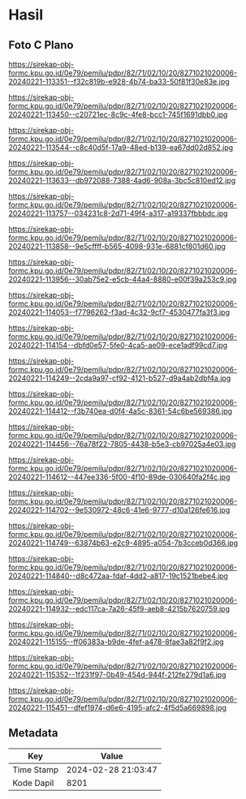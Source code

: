 # Hasil

## Foto C Plano

https://sirekap-obj-formc.kpu.go.id/0e79/pemilu/pdpr/82/71/02/10/20/8271021020006-20240221-113351--f32c819b-e928-4b74-ba33-50f81f30e83e.jpg

https://sirekap-obj-formc.kpu.go.id/0e79/pemilu/pdpr/82/71/02/10/20/8271021020006-20240221-113450--c20721ec-8c9c-4fe8-bcc1-745f1691dbb0.jpg

https://sirekap-obj-formc.kpu.go.id/0e79/pemilu/pdpr/82/71/02/10/20/8271021020006-20240221-113544--c8c40d5f-17a9-48ed-b139-ea67dd02d852.jpg

https://sirekap-obj-formc.kpu.go.id/0e79/pemilu/pdpr/82/71/02/10/20/8271021020006-20240221-113633--db972088-7388-4ad6-908a-3bc5c810ed12.jpg

https://sirekap-obj-formc.kpu.go.id/0e79/pemilu/pdpr/82/71/02/10/20/8271021020006-20240221-113757--034231c8-2d71-49f4-a317-a19337fbbbdc.jpg

https://sirekap-obj-formc.kpu.go.id/0e79/pemilu/pdpr/82/71/02/10/20/8271021020006-20240221-113858--9e5cffff-b565-4098-931e-6881cf801d60.jpg

https://sirekap-obj-formc.kpu.go.id/0e79/pemilu/pdpr/82/71/02/10/20/8271021020006-20240221-113956--30ab75e2-e5cb-44a4-8880-e00f39a253c9.jpg

https://sirekap-obj-formc.kpu.go.id/0e79/pemilu/pdpr/82/71/02/10/20/8271021020006-20240221-114053--f7796262-f3ad-4c32-9cf7-4530477fa3f3.jpg

https://sirekap-obj-formc.kpu.go.id/0e79/pemilu/pdpr/82/71/02/10/20/8271021020006-20240221-114154--dbfd0e57-5fe0-4ca5-ae09-ece1adf99cd7.jpg

https://sirekap-obj-formc.kpu.go.id/0e79/pemilu/pdpr/82/71/02/10/20/8271021020006-20240221-114249--2cda9a97-cf92-4121-b527-d9a4ab2dbf4a.jpg

https://sirekap-obj-formc.kpu.go.id/0e79/pemilu/pdpr/82/71/02/10/20/8271021020006-20240221-114412--f3b740ea-d0f4-4a5c-8361-54c6be569386.jpg

https://sirekap-obj-formc.kpu.go.id/0e79/pemilu/pdpr/82/71/02/10/20/8271021020006-20240221-114456--76a78f22-7805-4438-b5e3-cb97025a4e03.jpg

https://sirekap-obj-formc.kpu.go.id/0e79/pemilu/pdpr/82/71/02/10/20/8271021020006-20240221-114612--447ee336-5f00-4f10-89de-030640fa2f4c.jpg

https://sirekap-obj-formc.kpu.go.id/0e79/pemilu/pdpr/82/71/02/10/20/8271021020006-20240221-114702--9e530972-48c6-41e6-9777-d10a126fe616.jpg

https://sirekap-obj-formc.kpu.go.id/0e79/pemilu/pdpr/82/71/02/10/20/8271021020006-20240221-114749--63874b63-e2c9-4895-a054-7b3cceb0d366.jpg

https://sirekap-obj-formc.kpu.go.id/0e79/pemilu/pdpr/82/71/02/10/20/8271021020006-20240221-114840--d8c472aa-fdaf-4dd2-a817-19c1521bebe4.jpg

https://sirekap-obj-formc.kpu.go.id/0e79/pemilu/pdpr/82/71/02/10/20/8271021020006-20240221-114932--edc117ca-7a26-45f9-aeb8-4215b7620759.jpg

https://sirekap-obj-formc.kpu.go.id/0e79/pemilu/pdpr/82/71/02/10/20/8271021020006-20240221-115155--ff06383a-b9de-4fef-a478-8fae3a82f9f2.jpg

https://sirekap-obj-formc.kpu.go.id/0e79/pemilu/pdpr/82/71/02/10/20/8271021020006-20240221-115352--1f231f97-0b49-454d-944f-212fe279d1a6.jpg

https://sirekap-obj-formc.kpu.go.id/0e79/pemilu/pdpr/82/71/02/10/20/8271021020006-20240221-115451--dfef1974-d6e6-4195-afc2-4f5d5a669898.jpg


## Metadata

| Key        | Value               |
| ---------- | ------------------- |
| Time Stamp | 2024-02-28 21:03:47 |
| Kode Dapil | 8201                |



